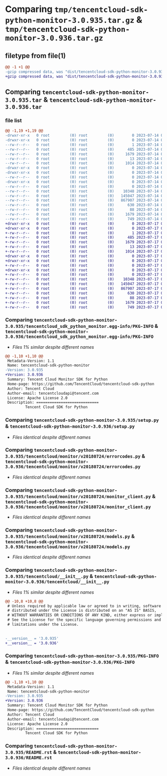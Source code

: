 # Comparing `tmp/tencentcloud-sdk-python-monitor-3.0.935.tar.gz` & `tmp/tencentcloud-sdk-python-monitor-3.0.936.tar.gz`

## filetype from file(1)

```diff
@@ -1 +1 @@
-gzip compressed data, was "dist/tencentcloud-sdk-python-monitor-3.0.935.tar", last modified: Fri Jul 14 00:34:39 2023, max compression
+gzip compressed data, was "dist/tencentcloud-sdk-python-monitor-3.0.936.tar", last modified: Mon Jul 17 00:31:18 2023, max compression
```

## Comparing `tencentcloud-sdk-python-monitor-3.0.935.tar` & `tencentcloud-sdk-python-monitor-3.0.936.tar`

### file list

```diff
@@ -1,19 +1,19 @@
-drwxr-xr-x   0 root         (0) root         (0)        0 2023-07-14 00:34:39.000000 tencentcloud-sdk-python-monitor-3.0.935/
-drwxr-xr-x   0 root         (0) root         (0)        0 2023-07-14 00:34:39.000000 tencentcloud-sdk-python-monitor-3.0.935/tencentcloud_sdk_python_monitor.egg-info/
--rw-r--r--   0 root         (0) root         (0)        1 2023-07-14 00:34:39.000000 tencentcloud-sdk-python-monitor-3.0.935/tencentcloud_sdk_python_monitor.egg-info/dependency_links.txt
--rw-r--r--   0 root         (0) root         (0)      485 2023-07-14 00:34:39.000000 tencentcloud-sdk-python-monitor-3.0.935/tencentcloud_sdk_python_monitor.egg-info/SOURCES.txt
--rw-r--r--   0 root         (0) root         (0)     1679 2023-07-14 00:34:39.000000 tencentcloud-sdk-python-monitor-3.0.935/tencentcloud_sdk_python_monitor.egg-info/PKG-INFO
--rw-r--r--   0 root         (0) root         (0)       13 2023-07-14 00:34:39.000000 tencentcloud-sdk-python-monitor-3.0.935/tencentcloud_sdk_python_monitor.egg-info/top_level.txt
--rw-r--r--   0 root         (0) root         (0)     1014 2023-07-14 00:34:39.000000 tencentcloud-sdk-python-monitor-3.0.935/setup.py
-drwxr-xr-x   0 root         (0) root         (0)        0 2023-07-14 00:34:39.000000 tencentcloud-sdk-python-monitor-3.0.935/tencentcloud/
-drwxr-xr-x   0 root         (0) root         (0)        0 2023-07-14 00:34:39.000000 tencentcloud-sdk-python-monitor-3.0.935/tencentcloud/monitor/
--rw-r--r--   0 root         (0) root         (0)        0 2023-07-14 00:34:39.000000 tencentcloud-sdk-python-monitor-3.0.935/tencentcloud/monitor/__init__.py
-drwxr-xr-x   0 root         (0) root         (0)        0 2023-07-14 00:34:39.000000 tencentcloud-sdk-python-monitor-3.0.935/tencentcloud/monitor/v20180724/
--rw-r--r--   0 root         (0) root         (0)        0 2023-07-14 00:34:39.000000 tencentcloud-sdk-python-monitor-3.0.935/tencentcloud/monitor/v20180724/__init__.py
--rw-r--r--   0 root         (0) root         (0)    10348 2023-07-14 00:34:39.000000 tencentcloud-sdk-python-monitor-3.0.935/tencentcloud/monitor/v20180724/errorcodes.py
--rw-r--r--   0 root         (0) root         (0)   145047 2023-07-14 00:34:39.000000 tencentcloud-sdk-python-monitor-3.0.935/tencentcloud/monitor/v20180724/monitor_client.py
--rw-r--r--   0 root         (0) root         (0)   867907 2023-07-14 00:34:39.000000 tencentcloud-sdk-python-monitor-3.0.935/tencentcloud/monitor/v20180724/models.py
--rw-r--r--   0 root         (0) root         (0)      630 2023-07-14 00:34:39.000000 tencentcloud-sdk-python-monitor-3.0.935/tencentcloud/__init__.py
--rw-r--r--   0 root         (0) root         (0)       88 2023-07-14 00:34:39.000000 tencentcloud-sdk-python-monitor-3.0.935/setup.cfg
--rw-r--r--   0 root         (0) root         (0)     1679 2023-07-14 00:34:39.000000 tencentcloud-sdk-python-monitor-3.0.935/PKG-INFO
--rw-r--r--   0 root         (0) root         (0)      749 2023-07-14 00:34:39.000000 tencentcloud-sdk-python-monitor-3.0.935/README.rst
+drwxr-xr-x   0 root         (0) root         (0)        0 2023-07-17 00:31:18.000000 tencentcloud-sdk-python-monitor-3.0.936/
+drwxr-xr-x   0 root         (0) root         (0)        0 2023-07-17 00:31:18.000000 tencentcloud-sdk-python-monitor-3.0.936/tencentcloud_sdk_python_monitor.egg-info/
+-rw-r--r--   0 root         (0) root         (0)        1 2023-07-17 00:31:18.000000 tencentcloud-sdk-python-monitor-3.0.936/tencentcloud_sdk_python_monitor.egg-info/dependency_links.txt
+-rw-r--r--   0 root         (0) root         (0)      485 2023-07-17 00:31:18.000000 tencentcloud-sdk-python-monitor-3.0.936/tencentcloud_sdk_python_monitor.egg-info/SOURCES.txt
+-rw-r--r--   0 root         (0) root         (0)     1679 2023-07-17 00:31:18.000000 tencentcloud-sdk-python-monitor-3.0.936/tencentcloud_sdk_python_monitor.egg-info/PKG-INFO
+-rw-r--r--   0 root         (0) root         (0)       13 2023-07-17 00:31:18.000000 tencentcloud-sdk-python-monitor-3.0.936/tencentcloud_sdk_python_monitor.egg-info/top_level.txt
+-rw-r--r--   0 root         (0) root         (0)     1014 2023-07-17 00:31:18.000000 tencentcloud-sdk-python-monitor-3.0.936/setup.py
+drwxr-xr-x   0 root         (0) root         (0)        0 2023-07-17 00:31:18.000000 tencentcloud-sdk-python-monitor-3.0.936/tencentcloud/
+drwxr-xr-x   0 root         (0) root         (0)        0 2023-07-17 00:31:18.000000 tencentcloud-sdk-python-monitor-3.0.936/tencentcloud/monitor/
+-rw-r--r--   0 root         (0) root         (0)        0 2023-07-17 00:31:18.000000 tencentcloud-sdk-python-monitor-3.0.936/tencentcloud/monitor/__init__.py
+drwxr-xr-x   0 root         (0) root         (0)        0 2023-07-17 00:31:18.000000 tencentcloud-sdk-python-monitor-3.0.936/tencentcloud/monitor/v20180724/
+-rw-r--r--   0 root         (0) root         (0)        0 2023-07-17 00:31:18.000000 tencentcloud-sdk-python-monitor-3.0.936/tencentcloud/monitor/v20180724/__init__.py
+-rw-r--r--   0 root         (0) root         (0)    10348 2023-07-17 00:31:18.000000 tencentcloud-sdk-python-monitor-3.0.936/tencentcloud/monitor/v20180724/errorcodes.py
+-rw-r--r--   0 root         (0) root         (0)   145047 2023-07-17 00:31:18.000000 tencentcloud-sdk-python-monitor-3.0.936/tencentcloud/monitor/v20180724/monitor_client.py
+-rw-r--r--   0 root         (0) root         (0)   867907 2023-07-17 00:31:18.000000 tencentcloud-sdk-python-monitor-3.0.936/tencentcloud/monitor/v20180724/models.py
+-rw-r--r--   0 root         (0) root         (0)      630 2023-07-17 00:31:18.000000 tencentcloud-sdk-python-monitor-3.0.936/tencentcloud/__init__.py
+-rw-r--r--   0 root         (0) root         (0)       88 2023-07-17 00:31:18.000000 tencentcloud-sdk-python-monitor-3.0.936/setup.cfg
+-rw-r--r--   0 root         (0) root         (0)     1679 2023-07-17 00:31:18.000000 tencentcloud-sdk-python-monitor-3.0.936/PKG-INFO
+-rw-r--r--   0 root         (0) root         (0)      749 2023-07-17 00:31:18.000000 tencentcloud-sdk-python-monitor-3.0.936/README.rst
```

### Comparing `tencentcloud-sdk-python-monitor-3.0.935/tencentcloud_sdk_python_monitor.egg-info/PKG-INFO` & `tencentcloud-sdk-python-monitor-3.0.936/tencentcloud_sdk_python_monitor.egg-info/PKG-INFO`

 * *Files 1% similar despite different names*

```diff
@@ -1,10 +1,10 @@
 Metadata-Version: 1.1
 Name: tencentcloud-sdk-python-monitor
-Version: 3.0.935
+Version: 3.0.936
 Summary: Tencent Cloud Monitor SDK for Python
 Home-page: https://github.com/TencentCloud/tencentcloud-sdk-python
 Author: Tencent Cloud
 Author-email: tencentcloudapi@tencent.com
 License: Apache License 2.0
 Description: ============================
         Tencent Cloud SDK for Python
```

### Comparing `tencentcloud-sdk-python-monitor-3.0.935/setup.py` & `tencentcloud-sdk-python-monitor-3.0.936/setup.py`

 * *Files identical despite different names*

### Comparing `tencentcloud-sdk-python-monitor-3.0.935/tencentcloud/monitor/v20180724/errorcodes.py` & `tencentcloud-sdk-python-monitor-3.0.936/tencentcloud/monitor/v20180724/errorcodes.py`

 * *Files identical despite different names*

### Comparing `tencentcloud-sdk-python-monitor-3.0.935/tencentcloud/monitor/v20180724/monitor_client.py` & `tencentcloud-sdk-python-monitor-3.0.936/tencentcloud/monitor/v20180724/monitor_client.py`

 * *Files identical despite different names*

### Comparing `tencentcloud-sdk-python-monitor-3.0.935/tencentcloud/monitor/v20180724/models.py` & `tencentcloud-sdk-python-monitor-3.0.936/tencentcloud/monitor/v20180724/models.py`

 * *Files identical despite different names*

### Comparing `tencentcloud-sdk-python-monitor-3.0.935/tencentcloud/__init__.py` & `tencentcloud-sdk-python-monitor-3.0.936/tencentcloud/__init__.py`

 * *Files 1% similar despite different names*

```diff
@@ -10,8 +10,8 @@
 # Unless required by applicable law or agreed to in writing, software
 # distributed under the License is distributed on an "AS IS" BASIS,
 # WITHOUT WARRANTIES OR CONDITIONS OF ANY KIND, either express or implied.
 # See the License for the specific language governing permissions and
 # limitations under the License.
 
 
-__version__ = '3.0.935'
+__version__ = '3.0.936'
```

### Comparing `tencentcloud-sdk-python-monitor-3.0.935/PKG-INFO` & `tencentcloud-sdk-python-monitor-3.0.936/PKG-INFO`

 * *Files 1% similar despite different names*

```diff
@@ -1,10 +1,10 @@
 Metadata-Version: 1.1
 Name: tencentcloud-sdk-python-monitor
-Version: 3.0.935
+Version: 3.0.936
 Summary: Tencent Cloud Monitor SDK for Python
 Home-page: https://github.com/TencentCloud/tencentcloud-sdk-python
 Author: Tencent Cloud
 Author-email: tencentcloudapi@tencent.com
 License: Apache License 2.0
 Description: ============================
         Tencent Cloud SDK for Python
```

### Comparing `tencentcloud-sdk-python-monitor-3.0.935/README.rst` & `tencentcloud-sdk-python-monitor-3.0.936/README.rst`

 * *Files identical despite different names*

